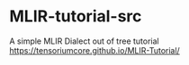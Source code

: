 # MLIR-tutorial-src
A simple MLIR Dialect out of tree tutorial 
https://tensoriumcore.github.io/MLIR-Tutorial/
